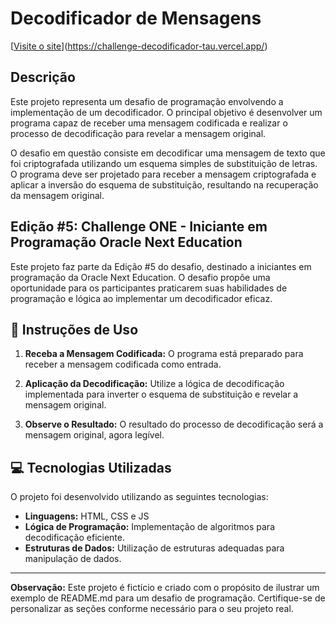 # Decodificador de Mensagens

[[Visite o site](https://a.imagem.app/ohOdbX.png)](https://challenge-decodificador-tau.vercel.app/)

## Descrição

Este projeto representa um desafio de programação envolvendo a implementação de um decodificador. O principal objetivo é desenvolver um programa capaz de receber uma mensagem codificada e realizar o processo de decodificação para revelar a mensagem original.

O desafio em questão consiste em decodificar uma mensagem de texto que foi criptografada utilizando um esquema simples de substituição de letras. O programa deve ser projetado para receber a mensagem criptografada e aplicar a inversão do esquema de substituição, resultando na recuperação da mensagem original.

## Edição #5: Challenge ONE - Iniciante em Programação Oracle Next Education

Este projeto faz parte da Edição #5 do desafio, destinado a iniciantes em programação da Oracle Next Education. O desafio propõe uma oportunidade para os participantes praticarem suas habilidades de programação e lógica ao implementar um decodificador eficaz.

## :rocket: Instruções de Uso

1. **Receba a Mensagem Codificada:** O programa está preparado para receber a mensagem codificada como entrada.

2. **Aplicação da Decodificação:** Utilize a lógica de decodificação implementada para inverter o esquema de substituição e revelar a mensagem original.

3. **Observe o Resultado:** O resultado do processo de decodificação será a mensagem original, agora legível.

## :computer: Tecnologias Utilizadas

O projeto foi desenvolvido utilizando as seguintes tecnologias:

- **Linguagens:** HTML, CSS e JS
- **Lógica de Programação:** Implementação de algoritmos para decodificação eficiente.
- **Estruturas de Dados:** Utilização de estruturas adequadas para manipulação de dados.

---

**Observação:** Este projeto é fictício e criado com o propósito de ilustrar um exemplo de README.md para um desafio de programação. Certifique-se de personalizar as seções conforme necessário para o seu projeto real.

